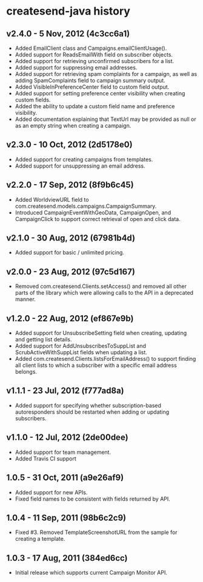 # createsend-java history

## v2.4.0 - 5 Nov, 2012   (4c3cc6a1)

* Added EmailClient class and Campaigns.emailClientUsage().
* Added support for ReadsEmailWith field on subscriber objects.
* Added support for retrieving unconfirmed subscribers for a list.
* Added support for suppressing email addresses.
* Added support for retrieving spam complaints for a campaign, as well as adding SpamComplaints field to campaign summary output.
* Added VisibleInPreferenceCenter field to custom field output.
* Added support for setting preference center visibility when creating custom
fields.
* Added the ability to update a custom field name and preference visibility.
* Added documentation explaining that TextUrl may be provided as null or as an
empty string when creating a campaign.

## v2.3.0 - 10 Oct, 2012   (2d5178e0)

* Added support for creating campaigns from templates.
* Added support for unsuppressing an email address.

## v2.2.0 - 17 Sep, 2012   (8f9b6c45)

* Added WorldviewURL field to com.createsend.models.campaigns.CampaignSummary.
* Introduced CampaignEventWithGeoData, CampaignOpen, and CampaignClick to
support correct retrieval of open and click data.

## v2.1.0 - 30 Aug, 2012   (67981b4d)

* Added support for basic / unlimited pricing.

## v2.0.0 - 23 Aug, 2012   (97c5d167)

* Removed com.createsend.Clients.setAccess() and removed all other parts of the
library which were allowing calls to the API in a deprecated manner.

## v1.2.0 - 22 Aug, 2012   (ef867e9b)

* Added support for UnsubscribeSetting field when creating, updating and
getting list details.
* Added support for AddUnsubscribesToSuppList and ScrubActiveWithSuppList
fields when updating a list.
* Added com.createsend.Clients.listsForEmailAddress() to support finding all
client lists to which a subscriber with a specific email address belongs.

## v1.1.1 - 23 Jul, 2012   (f777ad8a)

* Added support for specifying whether subscription-based autoresponders should
be restarted when adding or updating subscribers.

## v1.1.0 - 12 Jul, 2012   (2de00dee)

* Added support for team management.
* Added Travis CI support

## 1.0.5 - 31 Oct, 2011   (a9e26af9)

* Added support for new APIs.
* Fixed field names to be consistent with fields returned by API.

## 1.0.4 - 11 Sep, 2011   (98b6c2c9)

* Fixed #3. Removed TemplateScreenshotURL from the sample for creating
a template.

## 1.0.3 - 17 Aug, 2011   (384ed6cc)

* Initial release which supports current Campaign Monitor API.